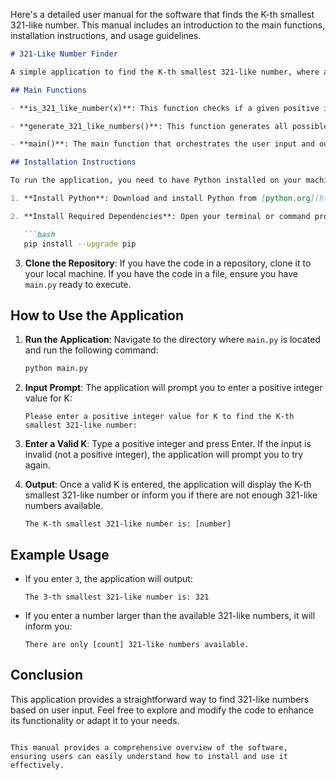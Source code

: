 Here's a detailed user manual for the software that finds the K-th smallest 321-like number. This manual includes an introduction to the main functions, installation instructions, and usage guidelines.

```markdown
# 321-Like Number Finder

A simple application to find the K-th smallest 321-like number, where a 321-like number is defined as a positive integer whose digits are strictly decreasing.

## Main Functions

- **is_321_like_number(x)**: This function checks if a given positive integer x is a 321-like number. It returns `True` if the digits of x are strictly decreasing, otherwise it returns `False`.

- **generate_321_like_numbers()**: This function generates all possible 321-like numbers by using a backtracking approach. It returns a sorted list of these numbers.

- **main()**: The main function that orchestrates the user input and output. It prompts the user to enter a positive integer K and retrieves the K-th smallest 321-like number from the generated list.

## Installation Instructions

To run the application, you need to have Python installed on your machine. Follow these steps to set up your environment:

1. **Install Python**: Download and install Python from [python.org](https://www.python.org/downloads/).

2. **Install Required Dependencies**: Open your terminal or command prompt and run the following command to install any necessary dependencies (if applicable). For this application, no additional libraries are required beyond Python itself.

   ```bash
   pip install --upgrade pip
   ```

3. **Clone the Repository**: If you have the code in a repository, clone it to your local machine. If you have the code in a file, ensure you have `main.py` ready to execute.

## How to Use the Application

1. **Run the Application**: Navigate to the directory where `main.py` is located and run the following command:

   ```bash
   python main.py
   ```

2. **Input Prompt**: The application will prompt you to enter a positive integer value for K:

   ```
   Please enter a positive integer value for K to find the K-th smallest 321-like number:
   ```

3. **Enter a Valid K**: Type a positive integer and press Enter. If the input is invalid (not a positive integer), the application will prompt you to try again.

4. **Output**: Once a valid K is entered, the application will display the K-th smallest 321-like number or inform you if there are not enough 321-like numbers available.

   ```
   The K-th smallest 321-like number is: [number]
   ```

## Example Usage

- If you enter `3`, the application will output:

   ```
   The 3-th smallest 321-like number is: 321
   ```

- If you enter a number larger than the available 321-like numbers, it will inform you:

   ```
   There are only [count] 321-like numbers available.
   ```

## Conclusion

This application provides a straightforward way to find 321-like numbers based on user input. Feel free to explore and modify the code to enhance its functionality or adapt it to your needs.
```

This manual provides a comprehensive overview of the software, ensuring users can easily understand how to install and use it effectively.